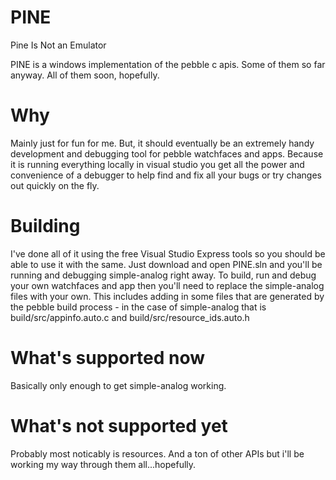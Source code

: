 # PINE
Pine Is Not an Emulator

PINE is a windows implementation of the pebble c apis. Some of them so far anyway. All of them soon, hopefully.

# Why
Mainly just for fun for me. But, it should eventually be an extremely handy development and debugging tool for 
pebble watchfaces and apps.
Because it is running everything locally in visual studio you get all the power and convenience of a debugger 
to help find and fix all your bugs or try changes out quickly on the fly.

# Building
I've done all of it using the free Visual Studio Express tools so you should be able to use it with the same.
Just download and open PINE.sln and you'll be running and debugging simple-analog right away.
To build, run and debug your own watchfaces and app then you'll need to replace the simple-analog files with your own.
This includes adding in some files that are generated by the pebble build process - 
in the case of simple-analog that is build/src/appinfo.auto.c and build/src/resource_ids.auto.h

# What's supported now
Basically only enough to get simple-analog working.

# What's not supported yet
Probably most noticably is resources.  And a ton of other APIs but i'll be working my way through them all...hopefully.
